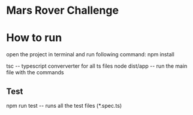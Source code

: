 # Mars Rover Challenge

# How to run
open the project in terminal and run following command:
npm install

tsc                   -- typescript conververter for all ts files
node dist/app         -- run the main file with the commands

## Test
npm run test          -- runs all the test files (*.spec.ts)

